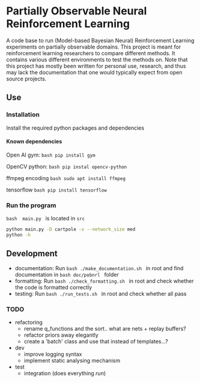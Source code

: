 # Partially Observable Neural Reinforcement Learning

A code base to run (Model-based Bayesian Neural) Reinforcement Learning
experiments on partially observable domains. This project is meant for
reinforcement learning researchers to compare different methods. It contains
various different environments to test the methods on. Note that this project
has mostly been written for personal use, research, and thus may lack the
documentation that one would typically expect from open source projects.

## Use

### Installation
Install the required python packages and dependencies

#### Known dependencies

Open AI gym:
```bash pip install gym ```

OpenCV python:
```bash pip instal opencv-python ```

ffmpeg encoding
```bash sudo apt install ffmpeg ```

tensorflow
```bash pip install tensorflow ```

### Run the program
```bash  main.py ``` is located in ``` src ```

```bash
python main.py -D cartpole -v --network_size med
python -h
```

## Development

* documentation: Run ```bash ./make_documentation.sh ``` in root and find
  documentation in ```bash doc/pobnrl ``` folder
* formatting: Run ```bash ./check_formatting.sh ``` in root and check whether the
  code is formatted correctly
* testing: Run ```bash ./run_tests.sh ``` in root and check whether all pass

### TODO
* refactoring
    - rename q_functions and the sort.. what are nets + replay buffers?
    - refactor priors away elegantly
    - create a 'batch' class and use that instead of templates...?
* dev
    - improve logging syntax
    - implement static analysing mechanism
* test
    - integration (does everything *run*)
